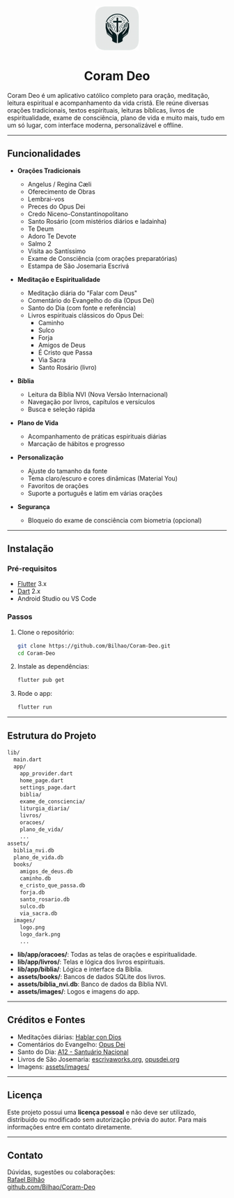 <div align="center">
<img src="https://raw.githubusercontent.com/Bilhao/Coram-Deo/main/logo.png" alt="coram-deo" width="100" height="100"/>
</div>
<h1 align="center">Coram Deo</h1>

Coram Deo é um aplicativo católico completo para oração, meditação, leitura espiritual e acompanhamento da vida cristã. Ele reúne diversas orações tradicionais, textos espirituais, leituras bíblicas, livros de espiritualidade, exame de consciência, plano de vida e muito mais, tudo em um só lugar, com interface moderna, personalizável e offline.

---

## Funcionalidades

- **Orações Tradicionais**

  - Angelus / Regina Cæli
  - Oferecimento de Obras
  - Lembrai-vos
  - Preces do Opus Dei
  - Credo Niceno-Constantinopolitano
  - Santo Rosário (com mistérios diários e ladainha)
  - Te Deum
  - Adoro Te Devote
  - Salmo 2
  - Visita ao Santíssimo
  - Exame de Consciência (com orações preparatórias)
  - Estampa de São Josemaria Escrivá

- **Meditação e Espiritualidade**

  - Meditação diária do "Falar com Deus"
  - Comentário do Evangelho do dia (Opus Dei)
  - Santo do Dia (com fonte e referência)
  - Livros espirituais clássicos do Opus Dei:
    - Caminho
    - Sulco
    - Forja
    - Amigos de Deus
    - É Cristo que Passa
    - Via Sacra
    - Santo Rosário (livro)

- **Bíblia**

  - Leitura da Bíblia NVI (Nova Versão Internacional)
  - Navegação por livros, capítulos e versículos
  - Busca e seleção rápida

- **Plano de Vida**

  - Acompanhamento de práticas espirituais diárias
  - Marcação de hábitos e progresso

- **Personalização**

  - Ajuste do tamanho da fonte
  - Tema claro/escuro e cores dinâmicas (Material You)
  - Favoritos de orações
  - Suporte a português e latim em várias orações

- **Segurança**
  - Bloqueio do exame de consciência com biometria (opcional)

---

## Instalação

### Pré-requisitos

- [Flutter](https://flutter.dev/) 3.x
- [Dart](https://dart.dev/) 2.x
- Android Studio ou VS Code

### Passos

1. Clone o repositório:

   ```sh
   git clone https://github.com/Bilhao/Coram-Deo.git
   cd Coram-Deo
   ```

2. Instale as dependências:

   ```sh
   flutter pub get
   ```

3. Rode o app:
   ```sh
   flutter run
   ```

---

## Estrutura do Projeto

```
lib/
  main.dart
  app/
    app_provider.dart
    home_page.dart
    settings_page.dart
    biblia/
    exame_de_consciencia/
    liturgia_diaria/
    livros/
    oracoes/
    plano_de_vida/
    ...
assets/
  biblia_nvi.db
  plano_de_vida.db
  books/
    amigos_de_deus.db
    caminho.db
    e_cristo_que_passa.db
    forja.db
    santo_rosario.db
    sulco.db
    via_sacra.db
  images/
    logo.png
    logo_dark.png
    ...
```

- **lib/app/oracoes/**: Todas as telas de orações e espiritualidade.
- **lib/app/livros/**: Telas e lógica dos livros espirituais.
- **lib/app/biblia/**: Lógica e interface da Bíblia.
- **assets/books/**: Bancos de dados SQLite dos livros.
- **assets/biblia_nvi.db**: Banco de dados da Bíblia NVI.
- **assets/images/**: Logos e imagens do app.

---

## Créditos e Fontes

- Meditações diárias: [Hablar con Dios](https://www.hablarcondios.org/pt/meditacaodiaria.aspx)
- Comentários do Evangelho: [Opus Dei](https://opusdei.org/pt-br/gospel/)
- Santo do Dia: [A12 - Santuário Nacional](https://www.a12.com/reze-no-santuario/santo-do-dia)
- Livros de São Josemaria: [escrivaworks.org](https://escrivaworks.org/), [opusdei.org](https://opusdei.org/pt-br/saint-josemaria/)
- Imagens: [assets/images/](assets/images/)

---

## Licença

Este projeto possui uma **licença pessoal** e não deve ser utilizado, distribuído ou modificado sem autorização prévia do autor. Para mais informações entre em contato diretamente.

---

## Contato

Dúvidas, sugestões ou colaborações:  
[Rafael Bilhão](mailto:rafaelr.bilhao@gmail.com)  
[github.com/Bilhao/Coram-Deo](https://github.com/Bilhao/Coram-Deo)
